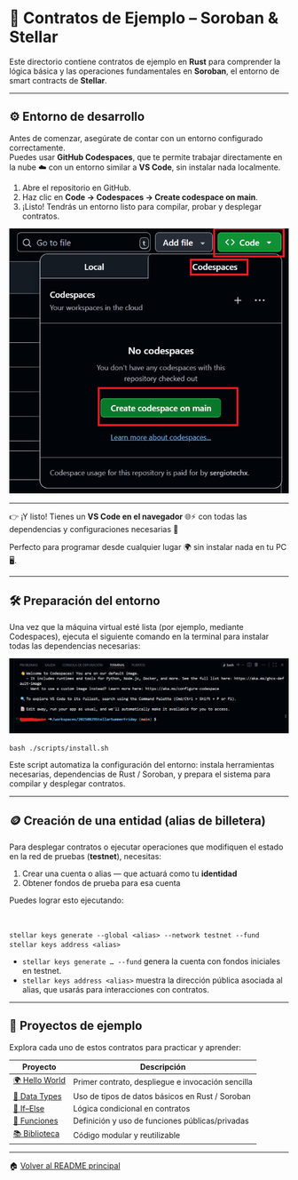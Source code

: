 # 🧩 Contratos de Ejemplo – Soroban & Stellar

Este directorio contiene contratos de ejemplo en **Rust** para comprender la lógica básica y las operaciones fundamentales en **Soroban**, el entorno de smart contracts de **Stellar**.

---

## ⚙️ Entorno de desarrollo

Antes de comenzar, asegúrate de contar con un entorno configurado correctamente.  
Puedes usar **GitHub Codespaces**, que te permite trabajar directamente en la nube ☁️ con un entorno similar a **VS Code**, sin instalar nada localmente.

1. Abre el repositorio en GitHub.  
2. Haz clic en **Code → Codespaces → Create codespace on main**.  
3. ¡Listo! Tendrás un entorno listo para compilar, probar y desplegar contratos.

![](../images/codespaces.png)

---

  
👉 ¡Y listo! Tienes un **VS Code en el navegador** 🌐⚡ con todas las dependencias y configuraciones necesarias 🎯

Perfecto para programar desde cualquier lugar 🌍 sin instalar nada en tu PC 🖥️.

---

## 🛠️ Preparación del entorno
Una vez que la máquina virtual esté lista (por ejemplo, mediante Codespaces), ejecuta el siguiente comando en la terminal para instalar todas las dependencias necesarias:

![](../images/terminal1.png)

`bash ./scripts/install.sh`

Este script automatiza la configuración del entorno: instala herramientas necesarias, dependencias de Rust / Soroban, y prepara el sistema para compilar y desplegar contratos.

---
## 🪙 Creación de una entidad (alias de billetera)

Para desplegar contratos o ejecutar operaciones que modifiquen el estado en la red de pruebas (**testnet**), necesitas:

1. Crear una cuenta o alias — que actuará como tu **identidad**
2. Obtener fondos de prueba para esa cuenta

Puedes lograr esto ejecutando:

 

`stellar keys generate --global <alias> --network testnet --fund 
stellar keys address <alias>`

* `stellar keys generate … --fund` genera la cuenta con fondos iniciales en testnet.
* `stellar keys address <alias>` muestra la dirección pública asociada al alias, que usarás para interacciones con contratos.
---
## 🧪 Proyectos de ejemplo

Explora cada uno de estos contratos para practicar y aprender:

| Proyecto | Descripción |
|---|---|
| [🌍 Hello World](./hello-world/README.md) | Primer contrato, despliegue e invocación sencilla |
| [🔢 Data Types](./data-types/README.md) | Uso de tipos de datos básicos en Rust / Soroban |
| [🔀 If–Else](./ifelse/README.md) | Lógica condicional en contratos |
| [🧩 Funciones](./functions/README.md) | Definición y uso de funciones públicas/privadas |
| [📚 Biblioteca](./library/README.md) | Código modular y reutilizable |

---

🏠 [Volver al README principal](../README.md)  
